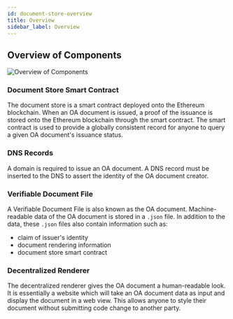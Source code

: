 ```yaml
---
id: document-store-overview
title: Overview
sidebar_label: Overview
---
```


## Overview of Components

![Overview of Components](/docs/integrator-section/verifiable-document/ethereum/overview/overview.png)

### Document Store Smart Contract

The document store is a smart contract deployed onto the Ethereum blockchain. When an OA document is issued, a proof of the issuance is stored onto the Ethereum blockchain through the smart contract. The smart contract is used to provide a globally consistent record for anyone to query a given OA document's issuance status.

### DNS Records

A domain is required to issue an OA document. A DNS record must be inserted to the DNS to assert the identity of the OA document creator.

### Verifiable Document File

A Verifiable Document File is also known as the OA document. Machine-readable data of the OA document is stored in a `.json` file. In addition to the data, these `.json` files also contain information such as:

- claim of issuer's identity
- document rendering information
- document store smart contract

### Decentralized Renderer

The decentralized renderer gives the OA document a human-readable look. It is essentially a website which will take an OA document data as input and display the document in a web view. This allows anyone to style their document without submitting code change to another party.

